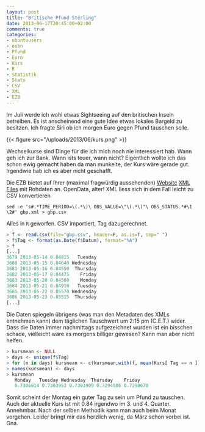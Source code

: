 ```yaml
---
layout: post
title: "Britische Pfund Sterling"
date: 2013-06-17T20:45:00+02:00
comments: true
categories:
- ubuntuusers
- osbn
- Pfund
- Euro
- Kurs
- R
- Statistik
- Stats
- CSV
- XML
- EZB
---
```


Im Juli werde ich wohl etwas Sightseeing auf den britischen Inseln betreiben.
Es ist anscheinend eine gute Idee etwas lokales Bargeld zu besitzen.
Ich fragte Siri ob ich morgen Euro gegen Pfund tauschen solle.

{{< figure src="/uploads/2013/06/kurs.png" >}}

Wechselkurse sind Dinge für die ich mich noch nie interessiert hab. Wann geh ich zur Bank. Wann ists teuer, wann nicht?
Eigentlich wollte ich das schon ewig gemacht haben da man munkelte, der Kurs
wäre gerade gut. Irgendwie hab ich es aber nicht geschafft.

Die EZB bietet auf Ihrer (maximal fragwürdig aussehenden)
[Website](http://www.ecb.int/stats/exchange/eurofxref/html/eurofxref-graph-gbp.en.html)
[XML Files](http://www.ecb.int/stats/exchange/eurofxref/html/gbp.xml)
mit Rohdaten an. OpenData, alter! XML liess
sich in dem Fall leicht zu CSV konvertieren

    sed -e 's#.*TIME_PERIOD=\(.*\)\ OBS_VALUE=\"\(.*\)"\ OBS_STATUS.*#\1 \2#' gbp.xml > gbp.csv

Alles in `R` geworfen. CSV importiert, Tag dazugerechnet.

``` r 
> f <- read.csv(file="gbp.csv", header=F, as.is=T, sep=" ")
> f$Tag <- format(as.Date(f$Datum), format="%A")
> f
[...]
3679 2013-05-14 0.84815   Tuesday
3680 2013-05-15 0.84640 Wednesday
3681 2013-05-16 0.84550  Thursday
3682 2013-05-17 0.84475    Friday
3683 2013-05-20 0.84560    Monday
3684 2013-05-21 0.84910   Tuesday
3685 2013-05-22 0.85570 Wednesday
3686 2013-05-23 0.85515  Thursday
[...]
```

Die Daten spiegeln übrigens (was man den Metadaten des XMLs entnehmen kann) dem
täglichen Tauschwert um 2:15 pm (C.E.T.) wider. Dass die Daten immer nachmittags
aufgezeichnet wurden ist ein bisschen schade, vielleicht wäre es morgens
billiger gewesen? Kann man aber nicht helfen.

``` r 
> kursmean <- NULL
> days <- unique(f$Tag)
> for (n in days) kursmean <- c(kursmean,with(f, mean(Kurs[ Tag == n ])))
> names(kursmean) <- days
> kursmean
   Monday   Tuesday Wednesday  Thursday    Friday
   0.7306814 0.7303953 0.7303909 0.7294906 0.7290670
```

Somit scheint der Montag ein guter Tag zu sein um Pfund zu tauschen. Auch der aktuelle
Kurs ist mit 0.84 irgendwo im 3. und 4. Quarter. Annehmbar. Nach der selben
Methodik kann man auch beim Monat vorgehen. Leider bringt mir das herzlich
wenig, da März schon vorbei ist. Gna.

